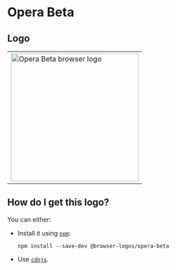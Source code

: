 # Opera Beta

## Logo

<table>
    <tr height=300>
        <td>
            <a href="https://github.com/alrra/browser-logos/tree/7370e6877fb7529be9cbf19009c1151c60d1f465/src/opera-beta">
                <img width=290 src="https://raw.githubusercontent.com/alrra/browser-logos/7370e6877fb7529be9cbf19009c1151c60d1f465/src/opera-beta/opera-beta_512x512.png" alt="Opera Beta browser logo">
            </a>
        </td>
    </tr>
</table>

## How do I get this logo?

You can either:

* Install it using [`npm`][npm]:

  `npm install --save-dev @browser-logos/opera-beta`

* Use [`cdnjs`][cdnjs].

<!-- Link labels: -->

[cdnjs]: https://cdnjs.com/libraries/browser-logos
[npm]: https://www.npmjs.com/
